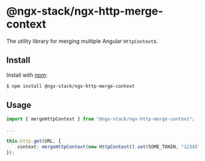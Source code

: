 # @ngx-stack/ngx-http-merge-context

The utility library for merging multiple Angular `HttpContext`s.

## Install

Install with [npm](https://www.npmjs.com/):

```sh
$ npm install @ngx-stack/ngx-http-merge-context
```

## Usage

```ts
import { mergeHttpContext } from "@ngx-stack/ngx-http-merge-context";

...

this.http.get(URL, {
    context: mergeHttpContext(new HttpContext().set(SOME_TOKEN, "12345"), CACHE_CONTEXT)
});
```